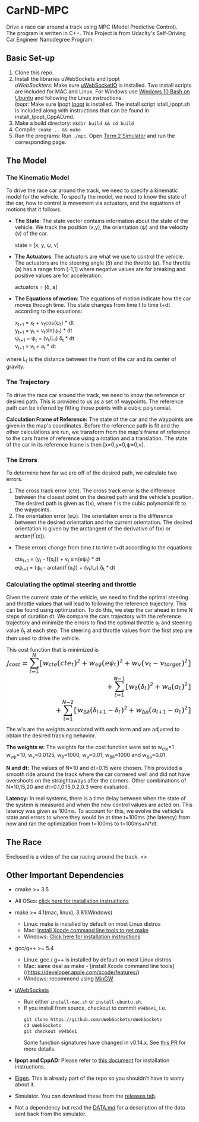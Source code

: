 # CarND-MPC
Drive a race car around a track using MPC (Model Predictive Control).   
The program is written in C++.  This Project is from Udacity's Self-Driving Car Engineer Nanodegree Program.

## Basic Set-up
1. Clone this repo.
2. Install the libraries uWebSockets and Ipopt   
*uWebSockters*: Make sure [uWebSocketIO](https://github.com/uWebSockets/uWebSockets) is installed.  Two install scripts are included for MAC and Linux.  For Windows use [Windows 10 Bash on Ubuntu](https://www.howtogeek.com/249966/how-to-install-and-use-the-linux-bash-shell-on-windows-10/) and following the Linux instructions.  
*Ipopt*: Make sure Ipopt [Ipopt](https://projects.coin-or.org/Ipopt) is installed. The install script istall_ipopt.sh is included along with instructions that can be found in install_Ipopt_CppAD.md.
3. Make a build directory: `mkdir build && cd build`
4. Compile: `cmake .. && make`
5. Run the programs: Run `./mpc`. Open [Term 2 Simulator](https://github.com/udacity/self-driving-car-sim/releases) and run the corresponding page.  

## The Model  

### The Kinematic Model
To drive the race car around the track, we need to specify a kinematic model for the vehicle.  To specify the model, we need to know the state of the car, how to control is movement via actuators, and the equations of motions that it follows.
* **The State**:  The state vector contains information about the state of the vehicle.  We track the position (x,y), the orientation (&psi;) and the velocity (v) of the car.    

    state = [x, y, &psi;, v]    

* **The Actuators**: The actuators are what we use to control the vehicle.  The actuators are the steering angle (&delta;) and the throttle (a).  The throttle (a) has a range from [-1,1] where negative values are for breaking and positive values are for acceleration.   

    actuators = [&delta;, a]

* **The Equations of motion**:  The equations of motion indicate how the car moves through time. The state changes from time t to time t+dt according to the equations:

    x<sub>t+1</sub> = x<sub>t</sub> + v<sub>t</sub>cos(&psi;<sub>t</sub>) * dt   
    y<sub>t+1</sub> = y<sub>t</sub> + v<sub>t</sub>sin(&psi;<sub>t</sub>) * dt  
    &psi;<sub>t+1</sub> = &psi;<sub>t</sub> + (v<sub>t</sub>/L<sub>f</sub>) &delta;<sub>t</sub> * dt  
    v<sub>t+1</sub> = v<sub>t</sub> + a<sub>t</sub> * dt
 
where L<sub>f</sub> is the distance between the front of the car and its center of gravity.

### The Trajectory
To drive the race car around the track, we need to know the reference or desired path.  This is provided to us as a set of waypoints.  The reference path can be inferred by fitting those points with a cubic polynomial.   

**Calculation Frame of Reference:**  The state of the car and the waypoints are given in the map's coordinates.  Before the reference path is fit and the other calculations are run, we transform from the map's frame of reference to the cars frame of reference using a rotation and a translation.  The state of the car in its reference frame is then [x=0,y=0,&psi;=0,v]. 

### The Errors
To determine how far we are off of the desired path, we calculate two errors. 
1. The cross track error (cte).  The cross track error is the difference between the closest point on the desired path and the vehicle's position.  The desired path is given as f(x), where f is the cubic polynomial fit to the waypoints.
2. The orientation error (e&psi;).  The orientation error is the difference between the desired orientation and the current orientation.  The desired orientation is given by the arctangent of the derivative of f(x) or arctan(f<sup>'</sup>(x)).

* These errors change from time t to time t+dt according to the equations:

    cte<sub>t+1</sub> = (y<sub>t</sub> - f(x<sub>t</sub>)) + v<sub>t</sub> sin(e&psi;<sub>t</sub>) * dt  
    e&psi;<sub>t+1</sub> = (&psi;<sub>t</sub> - arctan(f<sup>'</sup>(x<sub>t</sub>)) + (v<sub>t</sub>/L<sub>f</sub>) &delta;<sub>t</sub> * dt  

### Calculating the optimal steering and throttle 
Given the current state of the vehicle, we need to find the optimal steering and throttle values that will lead to following the reference trajectory. This can be found using optimization. To do this, we step the car ahead in time N steps of duration dt. We compare the cars trajectory with the reference trajectory and minimize the errors to find the optimal throttle a<sub>t</sub> and steering value &delta;<sub>t</sub> at each step. The steering and throttle values from the first step are then used to drive the vehicle.

This cost function that is minimized is
<img src="images/j_cost.jpg" alt="lanes" width="500px" align="center"/>

The w's are the weights associated with each term and are adjusted to obtain the desired tracking behavior.

**The weights w:**
The weights for the cost function were set to w<sub>cte</sub>=1 w<sub>e&psi;</sub>=10, w<sub>v</sub>=0.0125, w<sub>&delta;</sub>=1000, w<sub>a</sub>=0.01, w<sub>&Delta;&delta;</sub>=1000 and w<sub>&Delta;a</sub>=0.01. 

**N and dt:**
The values of N=10 and dt=0.15 were chosen.  This provided a smooth ride around the track where the car cornered well and did not have overshoots on the straightaways after the corners.  Other combinations of N=10,15,20 and dt=0.1,0.15,0.2,0.3 were evaluated. 

**Latency:** In real systems, there is a time delay between when the state of the system is measured and when the new control values are acted on. This latency was given as 100ms. To account for this, we evolve the vehicle's state and errors to where they would be at time t=100ms (the latency) from now and ran the optimization from t=100ms to t=100ms+N*dt. 

## The Race
Enclosed is a video of the car racing around the track.
<> 

## Other Important Dependencies

* cmake >= 3.5
 * All OSes: [click here for installation instructions](https://cmake.org/install/)
* make >= 4.1(mac, linux), 3.81(Windows)
  * Linux: make is installed by default on most Linux distros
  * Mac: [install Xcode command line tools to get make](https://developer.apple.com/xcode/features/)
  * Windows: [Click here for installation instructions](http://gnuwin32.sourceforge.net/packages/make.htm)
* gcc/g++ >= 5.4
  * Linux: gcc / g++ is installed by default on most Linux distros
  * Mac: same deal as make - [install Xcode command line tools]((https://developer.apple.com/xcode/features/)
  * Windows: recommend using [MinGW](http://www.mingw.org/)
* [uWebSockets](https://github.com/uWebSockets/uWebSockets)
  * Run either `install-mac.sh` or `install-ubuntu.sh`.
  * If you install from source, checkout to commit `e94b6e1`, i.e.
    ```
    git clone https://github.com/uWebSockets/uWebSockets
    cd uWebSockets
    git checkout e94b6e1
    ```
    Some function signatures have changed in v0.14.x. See [this PR](https://github.com/udacity/CarND-MPC-Project/pull/3) for more details.

* **Ipopt and CppAD:** Please refer to [this document](https://github.com/udacity/CarND-MPC-Project/blob/master/install_Ipopt_CppAD.md) for installation instructions.
* [Eigen](http://eigen.tuxfamily.org/index.php?title=Main_Page). This is already part of the repo so you shouldn't have to worry about it.
* Simulator. You can download these from the [releases tab](https://github.com/udacity/self-driving-car-sim/releases).
* Not a dependency but read the [DATA.md](./DATA.md) for a description of the data sent back from the simulator.
